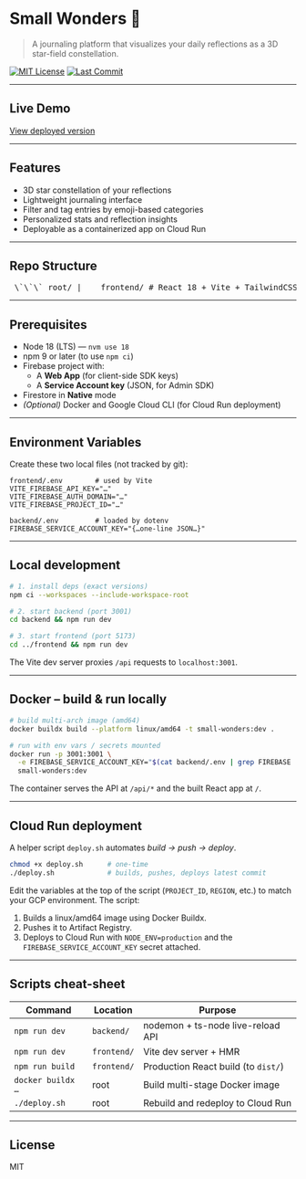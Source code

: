 # Small Wonders 🌟

> A journaling platform that visualizes your daily reflections as a 3D star-field constellation.

[![MIT License](https://img.shields.io/badge/license-MIT-green)](./LICENSE)
[![Last Commit](https://img.shields.io/github/last-commit/your-username/small-wonders)](https://github.com/your-username/small-wonders)

---

## Live Demo  
[View deployed version](https://small-wonders-838262699382.us-central1.run.app)

---

## Features

- 3D star constellation of your reflections
- Lightweight journaling interface
- Filter and tag entries by emoji-based categories
- Personalized stats and reflection insights
- Deployable as a containerized app on Cloud Run

---

## Repo Structure
<pre> \`\`\` root/ |___ frontend/ # React 18 + Vite + TailwindCSS (client UI) |___ backend/ # Express + TypeScript + Firebase Admin SDK (REST API) |___ Dockerfile # Multi-stage Docker build (frontend → backend → runtime) \`\`\` </pre>

---

## Prerequisites

- Node 18 (LTS) — `nvm use 18`
- npm 9 or later (to use `npm ci`)
- Firebase project with:
  - A **Web App** (for client-side SDK keys)
  - A **Service Account key** (JSON, for Admin SDK)
- Firestore in **Native** mode
- *(Optional)* Docker and Google Cloud CLI (for Cloud Run deployment)

---

## Environment Variables

Create these two local files (not tracked by git):

```
frontend/.env        # used by Vite
VITE_FIREBASE_API_KEY="…"
VITE_FIREBASE_AUTH_DOMAIN="…"
VITE_FIREBASE_PROJECT_ID="…"

backend/.env         # loaded by dotenv
FIREBASE_SERVICE_ACCOUNT_KEY="{…one-line JSON…}"
```

---

## Local development
```bash
# 1. install deps (exact versions)
npm ci --workspaces --include-workspace-root

# 2. start backend (port 3001)
cd backend && npm run dev

# 3. start frontend (port 5173)
cd ../frontend && npm run dev
```

The Vite dev server proxies `/api` requests to `localhost:3001`.

---

## Docker – build & run locally

```bash
# build multi-arch image (amd64)
docker buildx build --platform linux/amd64 -t small-wonders:dev .

# run with env vars / secrets mounted
docker run -p 3001:3001 \
  -e FIREBASE_SERVICE_ACCOUNT_KEY="$(cat backend/.env | grep FIREBASE | cut -d '=' -f2-)" \
  small-wonders:dev
```

The container serves the API at `/api/*` and the built React app at `/`.

---

## Cloud Run deployment

A helper script `deploy.sh` automates *build → push → deploy*.

```bash
chmod +x deploy.sh      # one-time
./deploy.sh             # builds, pushes, deploys latest commit
```

Edit the variables at the top of the script (`PROJECT_ID`, `REGION`, etc.) to match your GCP environment. The script:
1. Builds a linux/amd64 image using Docker Buildx.
2. Pushes it to Artifact Registry.
3. Deploys to Cloud Run with `NODE_ENV=production` and the `FIREBASE_SERVICE_ACCOUNT_KEY` secret attached.

---

## Scripts cheat-sheet

| Command | Location | Purpose |
|---------|----------|---------|
| `npm run dev` | `backend/` | nodemon + ts-node live-reload API |
| `npm run dev` | `frontend/` | Vite dev server + HMR |
| `npm run build` | `frontend/` | Production React build (to `dist/`) |
| `docker buildx …` | root | Build multi-stage Docker image |
| `./deploy.sh` | root | Rebuild and redeploy to Cloud Run |

---

## License
MIT 
